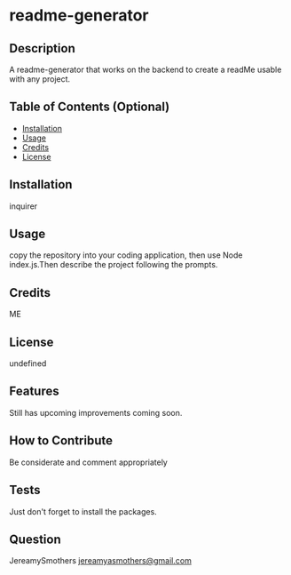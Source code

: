 # readme-generator

## Description
A readme-generator that works on the backend to create a readMe usable with any project.

## Table of Contents (Optional)

- [Installation](#installation)
- [Usage](#usage)
- [Credits](#credits)
- [License](#license)

## Installation
inquirer

## Usage
copy the repository into your coding application, then use Node index.js.Then describe the project following the prompts.

## Credits
ME

## License
undefined

## Features
Still has upcoming improvements coming soon.

## How to Contribute
Be considerate and comment appropriately

## Tests
Just don't forget to install the packages.

## Question
JereamySmothers
jereamyasmothers@gmail.com

